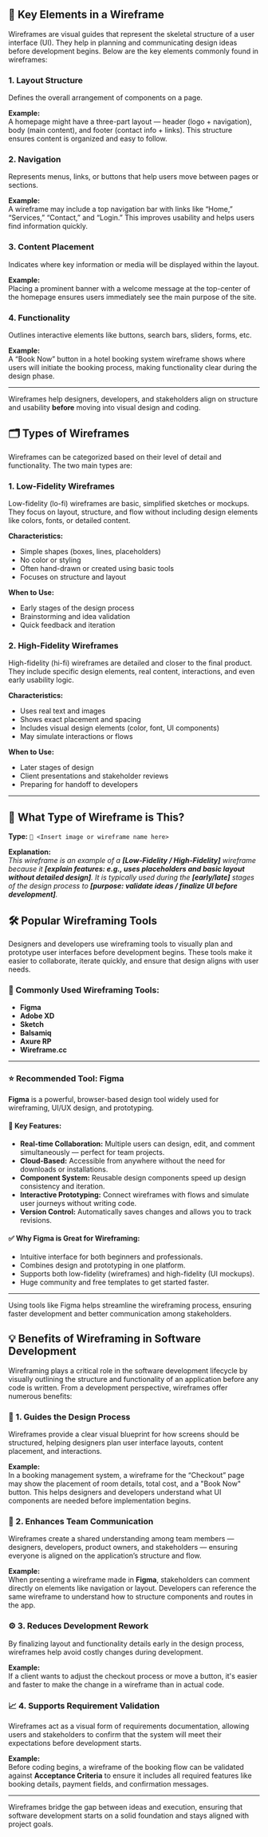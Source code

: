## 🧩 Key Elements in a Wireframe

Wireframes are visual guides that represent the skeletal structure of a user interface (UI). They help in planning and communicating design ideas before development begins. Below are the key elements commonly found in wireframes:

### 1. **Layout Structure**
Defines the overall arrangement of components on a page.

**Example:**  
A homepage might have a three-part layout — header (logo + navigation), body (main content), and footer (contact info + links). This structure ensures content is organized and easy to follow.

### 2. **Navigation**
Represents menus, links, or buttons that help users move between pages or sections.

**Example:**  
A wireframe may include a top navigation bar with links like “Home,” “Services,” “Contact,” and “Login.” This improves usability and helps users find information quickly.

### 3. **Content Placement**
Indicates where key information or media will be displayed within the layout.

**Example:**  
Placing a prominent banner with a welcome message at the top-center of the homepage ensures users immediately see the main purpose of the site.

### 4. **Functionality**
Outlines interactive elements like buttons, search bars, sliders, forms, etc.

**Example:**  
A “Book Now” button in a hotel booking system wireframe shows where users will initiate the booking process, making functionality clear during the design phase.

---

Wireframes help designers, developers, and stakeholders align on structure and usability **before** moving into visual design and coding.

## 🗂️ Types of Wireframes

Wireframes can be categorized based on their level of detail and functionality. The two main types are:

### 1. **Low-Fidelity Wireframes**
Low-fidelity (lo-fi) wireframes are basic, simplified sketches or mockups. They focus on layout, structure, and flow without including design elements like colors, fonts, or detailed content.

**Characteristics:**
- Simple shapes (boxes, lines, placeholders)
- No color or styling
- Often hand-drawn or created using basic tools
- Focuses on structure and layout

**When to Use:**
- Early stages of the design process
- Brainstorming and idea validation
- Quick feedback and iteration

### 2. **High-Fidelity Wireframes**
High-fidelity (hi-fi) wireframes are detailed and closer to the final product. They include specific design elements, real content, interactions, and even early usability logic.

**Characteristics:**
- Uses real text and images
- Shows exact placement and spacing
- Includes visual design elements (color, font, UI components)
- May simulate interactions or flows

**When to Use:**
- Later stages of design
- Client presentations and stakeholder reviews
- Preparing for handoff to developers

---

## 🧐 What Type of Wireframe is This?

**Type:** `🔲 <Insert image or wireframe name here>`

**Explanation:**  
_This wireframe is an example of a **[Low-Fidelity / High-Fidelity]** wireframe because it **[explain features: e.g., uses placeholders and basic layout without detailed design]**. It is typically used during the **[early/late]** stages of the design process to **[purpose: validate ideas / finalize UI before development]**._

## 🛠️ Popular Wireframing Tools

Designers and developers use wireframing tools to visually plan and prototype user interfaces before development begins. These tools make it easier to collaborate, iterate quickly, and ensure that design aligns with user needs.

### 🔹 Commonly Used Wireframing Tools:
- **Figma**
- **Adobe XD**
- **Sketch**
- **Balsamiq**
- **Axure RP**
- **Wireframe.cc**

---

### ⭐ Recommended Tool: **Figma**

**Figma** is a powerful, browser-based design tool widely used for wireframing, UI/UX design, and prototyping.

#### 🔧 Key Features:
- **Real-time Collaboration:** Multiple users can design, edit, and comment simultaneously — perfect for team projects.
- **Cloud-Based:** Accessible from anywhere without the need for downloads or installations.
- **Component System:** Reusable design components speed up design consistency and iteration.
- **Interactive Prototyping:** Connect wireframes with flows and simulate user journeys without writing code.
- **Version Control:** Automatically saves changes and allows you to track revisions.

#### ✅ Why Figma is Great for Wireframing:
- Intuitive interface for both beginners and professionals.
- Combines design and prototyping in one platform.
- Supports both low-fidelity (wireframes) and high-fidelity (UI mockups).
- Huge community and free templates to get started faster.

---

Using tools like Figma helps streamline the wireframing process, ensuring faster development and better communication among stakeholders.

## 💡 Benefits of Wireframing in Software Development

Wireframing plays a critical role in the software development lifecycle by visually outlining the structure and functionality of an application before any code is written. From a development perspective, wireframes offer numerous benefits:

### 📌 1. Guides the Design Process
Wireframes provide a clear visual blueprint for how screens should be structured, helping designers plan user interface layouts, content placement, and interactions.

**Example:**  
In a booking management system, a wireframe for the “Checkout” page may show the placement of room details, total cost, and a "Book Now" button. This helps designers and developers understand what UI components are needed before implementation begins.

### 🧩 2. Enhances Team Communication
Wireframes create a shared understanding among team members — designers, developers, product owners, and stakeholders — ensuring everyone is aligned on the application’s structure and flow.

**Example:**  
When presenting a wireframe made in **Figma**, stakeholders can comment directly on elements like navigation or layout. Developers can reference the same wireframe to understand how to structure components and routes in the app.

### ⚙️ 3. Reduces Development Rework
By finalizing layout and functionality details early in the design process, wireframes help avoid costly changes during development.

**Example:**  
If a client wants to adjust the checkout process or move a button, it's easier and faster to make the change in a wireframe than in actual code.

### 📈 4. Supports Requirement Validation
Wireframes act as a visual form of requirements documentation, allowing users and stakeholders to confirm that the system will meet their expectations before development starts.

**Example:**  
Before coding begins, a wireframe of the booking flow can be validated against **Acceptance Criteria** to ensure it includes all required features like booking details, payment fields, and confirmation messages.

---

Wireframes bridge the gap between ideas and execution, ensuring that software development starts on a solid foundation and stays aligned with project goals.

